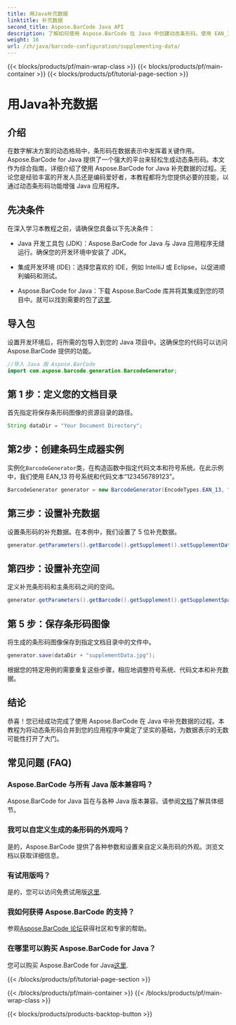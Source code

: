 ```yaml
---
title: 用Java补充数据
linktitle: 补充数据
second_title: Aspose.BarCode Java API
description: 了解如何使用 Aspose.BarCode 在 Java 中创建动态条形码。使用 EAN_13 符号系统补充数据的分步指南。
weight: 16
url: /zh/java/barcode-configuration/supplementing-data/
---
```


{{< blocks/products/pf/main-wrap-class >}}
{{< blocks/products/pf/main-container >}}
{{< blocks/products/pf/tutorial-page-section >}}

# 用Java补充数据


## 介绍

在数字解决方案的动态格局中，条形码在数据表示中发挥着关键作用。 Aspose.BarCode for Java 提供了一个强大的平台来轻松生成动态条形码。本文作为综合指南，详细介绍了使用 Aspose.BarCode for Java 补充数据的过程。无论您是经验丰富的开发人员还是编码爱好者，本教程都将为您提供必要的技能，以通过动态条形码功能增强 Java 应用程序。

## 先决条件

在深入学习本教程之前，请确保您具备以下先决条件：

- Java 开发工具包 (JDK)：Aspose.BarCode for Java 与 Java 应用程序无缝运行。确保您的开发环境中安装了 JDK。

- 集成开发环境 (IDE)：选择您喜欢的 IDE，例如 IntelliJ 或 Eclipse，以促进顺利编码和测试。

- Aspose.BarCode for Java：下载 Aspose.BarCode 库并将其集成到您的项目中。就可以找到需要的包了[这里](https://releases.aspose.com/barcode/java/).

## 导入包

设置开发环境后，将所需的包导入到您的 Java 项目中。这确保您的代码可以访问 Aspose.BarCode 提供的功能。

```java
//导入 Java 版 Aspose.BarCode
import com.aspose.barcode.generation.BarcodeGenerator;
```

## 第 1 步：定义您的文档目录

首先指定将保存条形码图像的资源目录的路径。

```java
String dataDir = "Your Document Directory";
```

## 第2步：创建条码生成器实例

实例化`BarcodeGenerator`类，在构造函数中指定代码文本和符号系统。在此示例中，我们使用 EAN_13 符号系统和代码文本“123456789123”。

```java
BarcodeGenerator generator = new BarcodeGenerator(EncodeTypes.EAN_13, "123456789123");
```

## 第三步：设置补充数据

设置条形码的补充数据。在本例中，我们设置了 5 位补充数据。

```java
generator.getParameters().getBarcode().getSupplement().setSupplementData("12345");
```

## 第四步：设置补充空间

定义补充条形码和主条形码之间的空间。

```java
generator.getParameters().getBarcode().getSupplement().getSupplementSpace().setPoint(2.0f);
```

## 第 5 步：保存条形码图像

将生成的条形码图像保存到指定文档目录中的文件中。

```java
generator.save(dataDir + "supplementData.jpg");
```

根据您的特定用例的需要重复这些步骤，相应地调整符号系统、代码文本和补充数据。

## 结论

恭喜！您已经成功完成了使用 Aspose.BarCode 在 Java 中补充数据的过程。本教程为将动态条形码合并到您的应用程序中奠定了坚实的基础，为数据表示的无数可能性打开了大门。

## 常见问题 (FAQ)

### Aspose.BarCode 与所有 Java 版本兼容吗？
 Aspose.BarCode for Java 旨在与各种 Java 版本兼容。请参阅[文档](https://reference.aspose.com/barcode/java/)了解具体细节。

### 我可以自定义生成的条形码的外观吗？
是的，Aspose.BarCode 提供了各种参数和设置来自定义条形码的外观。浏览文档以获取详细信息。

### 有试用版吗？
是的，您可以访问免费试用版[这里](https://releases.aspose.com/).

### 我如何获得 Aspose.BarCode 的支持？
参观[Aspose.BarCode 论坛](https://forum.aspose.com/c/barcode/13)获得社区和专家的帮助。

### 在哪里可以购买 Aspose.BarCode for Java？
您可以购买 Aspose.BarCode for Java[这里](https://purchase.aspose.com/buy).




{{< /blocks/products/pf/tutorial-page-section >}}

{{< /blocks/products/pf/main-container >}}
{{< /blocks/products/pf/main-wrap-class >}}

{{< blocks/products/products-backtop-button >}}
